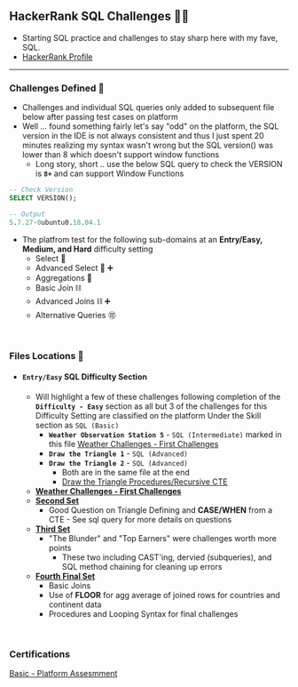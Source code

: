 ## HackerRank SQL Challenges 🧑‍💻
* Starting SQL practice and challenges to stay sharp here with my fave, SQL.
* [HackerRank Profile](https://www.hackerrank.com/craigtrupp8)

---

### **Challenges Defined** 🥇
* Challenges and individual SQL queries only added to subsequent file below after passing test cases on platform
* Well ... found something fairly let's say "odd" on the platform, the SQL version in the IDE is not always consistent and thus I just spent 20 minutes realizing my syntax wasn't wrong but the SQL version() was lower than 8 which doesn't support window functions
    - Long story, short .. use the below SQL query to check the VERSION is **`8+`** and can support Window Functions
```sql
-- Check Version
SELECT VERSION();

-- Output   
5.7.27-0ubuntu0.18.04.1 
```
* The platfrom test for the following sub-domains at an **Entry/Easy, Medium, and Hard** difficulty setting
    - Select 🎱
    - Advanced Select 🎱 :heavy_plus_sign:
    - Aggregations 🔢
    - Basic Join ⛓️
    - Advanced Joins ⛓️ ➕
    - Alternative Queries :accept:

<br>

### **Files Locations** 📁
* #### **`Entry/Easy` SQL Difficulty Section**
    - Will highlight a few of these challenges following completion of the **`Difficulty - Easy`** section as all but 3 of the challenges for this Difficulty Setting are classified on the platform Under the Skill section as `SQL (Basic)`
        - **`Weather Observation Station 5`** - `SQL (Intermediate)` marked in this file [Weather Challenges - First Challenges](/HackerRank/diff_easy/weather_chall_easy.sql)
        - **`Draw the Triangle 1`** - `SQL (Advanced)`
        - **`Draw the Triangle 2`** - `SQL (Advanced)`
            * Both are in the same file at the end 
            * [Draw the Triangle Procedures/Recursive CTE](/HackerRank/diff_easy/final_section_challs.sql)
    - **[Weather Challenges - First Challenges](/HackerRank/diff_easy/weather_chall_easy.sql)**
    - **[Second Set](/HackerRank/diff_easy/second_set.sql)**
        * Good Question on Triangle Defining and **CASE/WHEN** from a CTE - See sql query for more details on questions
    - **[Third Set](/HackerRank/diff_easy/third_file_measy.sql)**
        * "The Blunder" and "Top Earners" were challenges worth more points
            * These two including CAST'ing, dervied (subqueries), and SQL method chaining for cleaning up errors
    - **[Fourth Final Set](/HackerRank/diff_easy/final_section_challs.sql)**
        * Basic Joins
        * Use of **FLOOR** for agg average of joined rows for countries and continent data
        * Procedures and Looping Syntax for final challenges

<br>

### **Certifications**
[Basic - Platform Assesmment](https://www.hackerrank.com/certificates/657e0d176ccc)